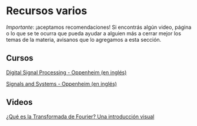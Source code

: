 # Recursos varios

*Importante*: ¡aceptamos recomendaciones! Si encontrás algún video, página o lo que se te ocurra que pueda ayudar a alguien más a cerrar mejor los temas de la materia, avisanos que lo agregamos a esta sección.

## Cursos

[Digital Signal Processing - Oppenheim (en inglés)](https://www.youtube.com/watch?v=rkvEM5Y3N60&list=PL8157CA8884571BA2)

[Signals and Systems - Oppenheim (en inglés)](https://www.youtube.com/watch?v=KJnAy6hzetw)

## Videos

[¿Qué es la Transformada de Fourier? Una introducción visual](https://www.youtube.com/watch?v=h4PTucW3Rm0)


